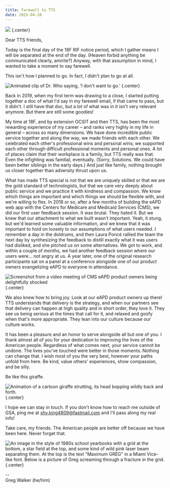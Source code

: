 ```yaml
---
title: Farewell to TTS
date: 2025-04-28
---
```


![](/assets/images/blog/2025-04-28-greg-message.png) {.center}

Dear TTS friends,

Today is the final day of the 18F RIF notice period, which I gather means I will
be separated at the end of the day. (Heaven forbid anything be communicated
clearly, amirite?) Anyway, with that assumption in mind, I wanted to take a
moment to say farewell.

This isn't how I planned to go. In fact, I didn't plan to go at all.

![Animated clip of Dr. Who saying, 'I don't want to go.'](/assets/images/blog/2025-04-28-dr-who.webp) {.center}

Back in 2019, when my first term was drawing to a close, I started putting
together a doc of what I'd say in my farewell email, if that came to pass, but
it didn't. I still have that doc, but a lot of what was in it isn't very
relevant anymore. But there are still some goodies!

My time at 18F, and by extension OCSIT and then TTS, has been the most rewarding
experience of my career – and ranks very highly in my life in general – across
so many dimensions. We have done incredible public service together and along
the way, we made friends with each other. We celebrated each other's
professional wins and personal wins; we supported each other through difficult
professional moments and personal ones. A lot of places claim that their
workplace is a family, but TTS really was that. Even the infighting was
familial, eventually. (Sorry, Solutions. We could have been better siblings in
the early days.) And just like family, nothing brought us closer together than
adversity thrust upon us.

What has made TTS special is not that we are uniquely skilled or that we are the
gold standard of technologists, but that we care very deeply about public
service and we practice it with kindness and compassion. We know which things
are important and which things we should be flexible with, and we're willing to
flex. In 2018 or so, after a few months of building the eAPD web app with the
Centers for Medicare and Medicaid Services (CMS), we did our first user feedback
session. It was brutal. They hated it. But we knew that our attachment to what
we built wasn't important. Yeah, it stung, but we'd learned some valuable
information, and we knew that it was important to hold on loosely to our
assumptions of what users needed. I remember a day in the doldrums, and then
Laura Poncé rallied the team the next day by synthesizing the feedback to
distill exactly what it was users had disliked, and she pitched us on some
alternatives. We got to work, and within a couple of months, we had another
feedback session where our users were... not angry at us. A year later, one of
the original research participants sat on a panel at a conference alongside one
of our product owners evangelizing eAPD to everyone in attendance.

![Screenshot from a video meeting of CMS eAPD product owners being delightfully shocked](/assets/images/blog/2025-04-28-product-owners.png) {.center}

We also knew how to bring joy. Look at our eAPD product owners up there! TTS
understands that delivery is the strategy, and when our partners see that
delivery can happen at high quality and in short order, they love it. They see
us being serious at the times that call for it, and relaxed and goofy when
that's more appropriate. They lean into our culture because our culture works.

It has been a pleasure and an honor to serve alongside all but one of you. I
thank almost all of you for your dedication to improving the lives of the
American people. Regardless of what comes next, your service cannot be undone.
The lives you've touched were better in those moments. Nothing can change that.
I wish most of you the very best, however your paths unfold from here. Be kind,
value others' experiences, show compassion, and be silly.

Be like this giraffe.

![Animation of a cartoon giraffe strutting, its head bopping wildly back and forth.](/assets/images/blog/2025-04-28-giraffe-strut.gif) {.center}

I hope we can stay in touch. If you don't know how to reach me outside of GSA,
ping me at shy.king4809@fastmail.com and I'll pass along my real info!

Take care, my friends. The American people are better off because we have been
here. Never forget that.

![An image in the style of 1980s school yearbooks with a grid at the bottom, a star field at the top, and some kind of wild pink laser beam separating them. At the top is the text "Maximum GREG" in a Miami Vice-like font. Below is a picture of Greg screaming through a fracture in the grid.](/assets/images/blog/2025-04-28-maximum-greg.png) {.center}

--  
Greg Walker (he/him)
